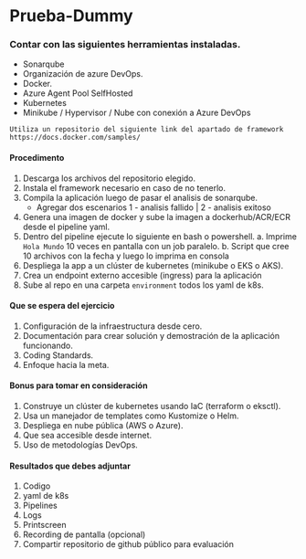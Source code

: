 # Prueba-Dummy

### Contar con las siguientes herramientas instaladas.
* Sonarqube
* Organización de azure DevOps.
* Docker.
* Azure Agent Pool SelfHosted
* Kubernetes
* Minikube / Hypervisor / Nube con conexión a Azure DevOps


`Utiliza un repositorio del siguiente link del apartado de framework https://docs.docker.com/samples/`

#### Procedimento

1.	Descarga los archivos del repositorio elegido.
2.	Instala el framework necesario en caso de no tenerlo.
3.	Compila la aplicación luego de pasar el analisis de sonarqube.
    * Agregar dos escenarios 1 - analisis fallido | 2 - analisis exitoso
4.  Genera una imagen de docker y sube la imagen a dockerhub/ACR/ECR desde el pipeline yaml.
5.	Dentro del pipeline ejecute lo siguiente en bash o powershell.
    a.	Imprime `Hola Mundo` 10 veces en pantalla con un job paralelo. 
    b.	Script que cree 10 archivos con la fecha y luego lo imprima en consola
6.	Despliega la app a un clúster de kubernetes (minikube o EKS o AKS).
7.	Crea un endpoint externo accesible (ingress) para la aplicación
8.  Sube al repo en una carpeta `environment` todos los yaml de k8s.

#### Que se espera del ejercicio

1.	Configuración de la infraestructura desde cero.
2.	Documentación para crear solución y demostración de la aplicación funcionando.
3.	Coding Standards.
4.	Enfoque hacia la meta.

#### Bonus para tomar en consideración
1.	Construye un clúster de kubernetes usando IaC (terraform o eksctl).
2.	Usa un manejador de templates como Kustomize o Helm.
3.	Despliega en nube pública (AWS o Azure).
4.	Que sea accesible desde internet.
5.	Uso de metodologías DevOps.

#### Resultados que debes adjuntar

1. Codigo
2. yaml de k8s
3. Pipelines
4. Logs
5. Printscreen
6. Recording de pantalla (opcional)
7. Compartir repositorio de github público para evaluación
